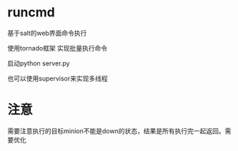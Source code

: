 ﻿runcmd
======

基于salt的web界面命令执行

使用tornado框架 实现批量执行命令

启动python server.py

也可以使用supervisor来实现多线程

注意
======
需要注意执行的目标minion不能是down的状态，结果是所有执行完一起返回。需要优化

